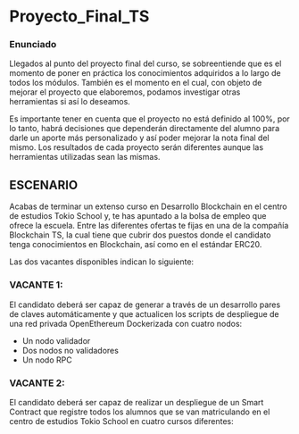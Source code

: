 # Proyecto_Final_TS

### Enunciado

Llegados al punto del proyecto final del curso, se sobreentiende que es el momento de poner en
práctica los conocimientos adquiridos a lo largo de todos los módulos. También es el momento en
el cual, con objeto de mejorar el proyecto que elaboremos, podamos investigar otras herramientas
si así lo deseamos.

Es importante tener en cuenta que el proyecto no está definido al 100%, por lo tanto, habrá
decisiones que dependerán directamente del alumno para darle un aporte más personalizado y así
poder mejorar la nota final del mismo. Los resultados de cada proyecto serán diferentes aunque las
herramientas utilizadas sean las mismas.

## ESCENARIO
Acabas de terminar un extenso curso en Desarrollo Blockchain en el centro de estudios Tokio School
y, te has apuntado a la bolsa de empleo que ofrece la escuela. Entre las diferentes ofertas te fijas en
una de la compañía Blockchain TS, la cual tiene que cubrir dos puestos donde el candidato tenga
conocimientos en Blockchain, así como en el estándar ERC20.

Las dos vacantes disponibles indican lo siguiente:

### VACANTE 1:
El candidato deberá ser capaz de generar a través de un desarrollo pares de claves automáticamente
y que actualicen los scripts de despliegue de una red privada OpenEthereum Dockerizada con cuatro
nodos:
  - Un nodo validador
  - Dos nodos no validadores
  - Un nodo RPC

### VACANTE 2:
El candidato deberá ser capaz de realizar un despliegue de un Smart Contract que registre todos los
alumnos que se van matriculando en el centro de estudios Tokio School en cuatro cursos diferentes:


